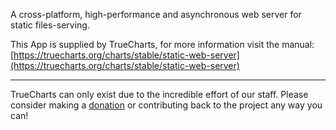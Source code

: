 A cross-platform, high-performance and asynchronous web server for static files-serving.

This App is supplied by TrueCharts, for more information visit the manual: [https://truecharts.org/charts/stable/static-web-server](https://truecharts.org/charts/stable/static-web-server)

---

TrueCharts can only exist due to the incredible effort of our staff.
Please consider making a [donation](https://truecharts.org/sponsor) or contributing back to the project any way you can!
